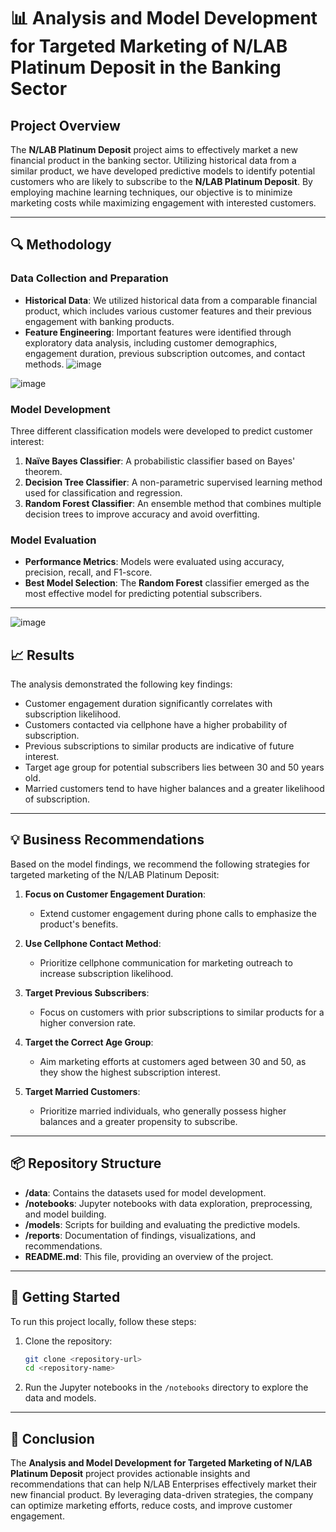 # 📊 Analysis and Model Development for Targeted Marketing of N/LAB Platinum Deposit in the Banking Sector

## Project Overview
The **N/LAB Platinum Deposit** project aims to effectively market a new financial product in the banking sector. Utilizing historical data from a similar product, we have developed predictive models to identify potential customers who are likely to subscribe to the **N/LAB Platinum Deposit**. By employing machine learning techniques, our objective is to minimize marketing costs while maximizing engagement with interested customers.

---

## 🔍 Methodology
### Data Collection and Preparation
- **Historical Data**: We utilized historical data from a comparable financial product, which includes various customer features and their previous engagement with banking products.
- **Feature Engineering**: Important features were identified through exploratory data analysis, including customer demographics, engagement duration, previous subscription outcomes, and contact methods.
![image](https://github.com/user-attachments/assets/6b6ccca1-9329-47e2-a2fb-ba8d95f27503)

![image](https://github.com/user-attachments/assets/7bc679a5-a1fd-4ecd-b1f7-744ebca26e58)

### Model Development
Three different classification models were developed to predict customer interest:
1. **Naïve Bayes Classifier**: A probabilistic classifier based on Bayes' theorem.
2. **Decision Tree Classifier**: A non-parametric supervised learning method used for classification and regression.
3. **Random Forest Classifier**: An ensemble method that combines multiple decision trees to improve accuracy and avoid overfitting.

### Model Evaluation
- **Performance Metrics**: Models were evaluated using accuracy, precision, recall, and F1-score.
- **Best Model Selection**: The **Random Forest** classifier emerged as the most effective model for predicting potential subscribers.

---
![image](https://github.com/user-attachments/assets/f655f820-4089-41b0-a9ad-6ae81dc2773a)

## 📈 Results
The analysis demonstrated the following key findings:
- Customer engagement duration significantly correlates with subscription likelihood.
- Customers contacted via cellphone have a higher probability of subscription.
- Previous subscriptions to similar products are indicative of future interest.
- Target age group for potential subscribers lies between 30 and 50 years old.
- Married customers tend to have higher balances and a greater likelihood of subscription.

---

## 💡 Business Recommendations
Based on the model findings, we recommend the following strategies for targeted marketing of the N/LAB Platinum Deposit:

1. **Focus on Customer Engagement Duration**:
   - Extend customer engagement during phone calls to emphasize the product's benefits.

2. **Use Cellphone Contact Method**:
   - Prioritize cellphone communication for marketing outreach to increase subscription likelihood.

3. **Target Previous Subscribers**:
   - Focus on customers with prior subscriptions to similar products for a higher conversion rate.

4. **Target the Correct Age Group**:
   - Aim marketing efforts at customers aged between 30 and 50, as they show the highest subscription interest.

5. **Target Married Customers**:
   - Prioritize married individuals, who generally possess higher balances and a greater propensity to subscribe.

---

## 📦 Repository Structure
- **/data**: Contains the datasets used for model development.
- **/notebooks**: Jupyter notebooks with data exploration, preprocessing, and model building.
- **/models**: Scripts for building and evaluating the predictive models.
- **/reports**: Documentation of findings, visualizations, and recommendations.
- **README.md**: This file, providing an overview of the project.

---

## 🚀 Getting Started
To run this project locally, follow these steps:
1. Clone the repository:
   ```bash
   git clone <repository-url>
   cd <repository-name>
   ```
2. Run the Jupyter notebooks in the `/notebooks` directory to explore the data and models.

---

## 🔗 Conclusion
The **Analysis and Model Development for Targeted Marketing of N/LAB Platinum Deposit** project provides actionable insights and recommendations that can help N/LAB Enterprises effectively market their new financial product. By leveraging data-driven strategies, the company can optimize marketing efforts, reduce costs, and improve customer engagement.

